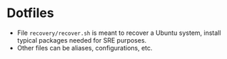 # Dotfiles

- File `recovery/recover.sh` is meant to recover a Ubuntu system, install typical packages needed for SRE purposes.
- Other files can be aliases, configurations, etc.
